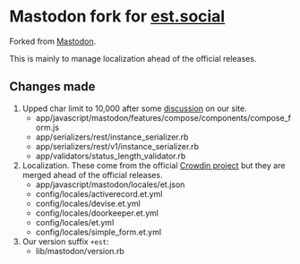 # Mastodon fork for [est.social](https://est.social/)

Forked from [Mastodon](https://github.com/mastodon/mastodon/).

This is mainly to manage localization ahead of the official releases.

## Changes made

1. Upped char limit to 10,000 after some [discussion](https://est.social/@diana/109989076059242012) on our site.
    - app/javascript/mastodon/features/compose/components/compose_form.js
    - app/serializers/rest/instance_serializer.rb
    - app/serializers/rest/v1/instance_serializer.rb
    - app/validators/status_length_validator.rb
3. Localization. These come from the official [Crowdin project](https://crowdin.com/project/mastodon/et) but they are merged ahead of the official releases.
    - app/javascript/mastodon/locales/et.json
    - config/locales/activerecord.et.yml
    - config/locales/devise.et.yml
    - config/locales/doorkeeper.et.yml
    - config/locales/et.yml
    - config/locales/simple_form.et.yml
2. Our version suffix `+est`:
    - lib/mastodon/version.rb
